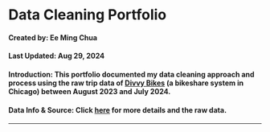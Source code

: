 # Data Cleaning Portfolio
#### Created by: Ee Ming Chua
#### Last Updated: Aug 29, 2024
#### Introduction: This portfolio documented my data cleaning approach and process using the raw trip data of [Divvy Bikes](https://divvybikes.com/) (a bikeshare system in Chicago) between August 2023 and July 2024.
#### Data Info & Source: Click [here](https://divvybikes.com/system-data) for more details and the raw data.
---

